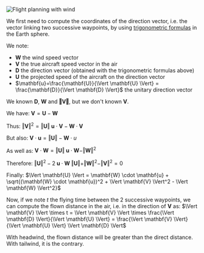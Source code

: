 ![Flight planning with wind](flight_planning_with_wind.png)

We first need to compute the coordinates of the direction vector, i.e. the vector linking two successive waypoints, by using [trigonometric formulas](https://en.wikipedia.org/wiki/Local_tangent_plane_coordinates) in the Earth sphere.

We note:
- $\mathbf{W}$ the wind speed vector
- $\mathbf{V}$ the true aircraft speed vector in the air
- $\mathbf{D}$ the direction vector (obtained with the trigonometric formulas above)
- $\mathbf{U}$ the projected speed of the aircraft on the direction vector
- $\mathbf{u}=\frac{\mathbf{U}}{\Vert \mathbf{U} \Vert} = \frac{\mathbf{D}}{\Vert \mathbf{D} \Vert}$ the unitary direction vector

We known $\mathbf{D}$, $\mathbf{W}$ and $\mathbf{\Vert \mathbf{V} \Vert}$, but we don't known $\mathbf{V}$.

We have: $\mathbf{V} = \mathbf{U} - \mathbf{W}$

Thus: $\Vert \mathbf{V} \Vert^2 = \Vert \mathbf{U} \Vert \; \mathbf{u} \cdot \mathbf{V} - \mathbf{W} \cdot \mathbf{V}$

But also: $\mathbf{V} \cdot \mathbf{u} = \Vert \mathbf{U} \Vert - \mathbf{W} \cdot {u}$

As well as: $\mathbf{V} \cdot \mathbf{W} = \Vert \mathbf{U} \Vert \; \mathbf{u} \cdot \mathbf{W} - \Vert \mathbf{W} \Vert^2$

Therefore: $\Vert \mathbf{U} \Vert^2 - 2 \; \mathbf{u} \cdot \mathbf{W} \; \Vert \mathbf{U} \Vert + \Vert \mathbf{W} \Vert^2 - \Vert \mathbf{V} \Vert^2 = 0$

Finally: $\Vert \mathbf{U} \Vert = \mathbf{W} \cdot \mathbf{u} + \sqrt{(\mathbf{W} \cdot \mathbf{u})^2 + \Vert \mathbf{V} \Vert^2 - \Vert \mathbf{W} \Vert^2}$

Now, if we note $t$ the flying time between the 2 successive waypoints, we can compute the flown distance in the air, i.e. in the direction of $\mathbf{V}$ as: $\Vert \mathbf{V} \Vert \times t = \Vert \mathbf{V} \Vert \times \frac{\Vert \mathbf{D} \Vert}{\Vert \mathbf{U} \Vert} = \frac{\Vert \mathbf{V} \Vert}{\Vert \mathbf{U} \Vert} \Vert \mathbf{D} \Vert$

With headwind, the flown distance will be greater than the direct distance. With tailwind, it is the contrary.